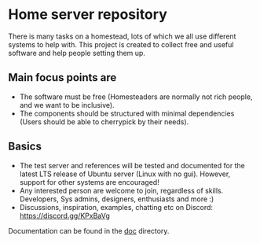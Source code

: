 Home server repository
======================

There is many tasks on a homestead, lots of which we all use different systems to help with. This project is created to collect free and useful software and help people setting them up.

Main focus points are
---------------------

* The software must be free (Homesteaders are normally not rich people, and we want to be inclusive).
* The components should be structured with minimal dependencies (Users should be able to cherrypick by their needs).

Basics
------

* The test server and references will be tested and documented for the latest LTS release of Ubuntu server (Linux with no gui). However, support for other systems are encouraged!
* Any interested person are welcome to join, regardless of skills. Developers, Sys admins, designers, enthusiasts and more :)
* Discussions, inspiration, examples, chatting etc on Discord: https://discord.gg/KPxBaVg

Documentation can be found in the [doc](doc/readme.md) directory.
